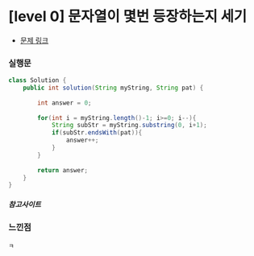 # [level 0] 문자열이 몇번 등장하는지 세기

* [문제 링크](https://school.programmers.co.kr/learn/courses/30/lessons/181871)


### 실행문
```java
class Solution {
    public int solution(String myString, String pat) {
        
        int answer = 0;
        
        for(int i = myString.length()-1; i>=0; i--){
            String subStr = myString.substring(0, i+1);
            if(subStr.endsWith(pat)){
                answer++;
            }
        }
        
        return answer;
    }
}

```


##### 참고사이트


### 느낀점
```
ㅋ
``` 